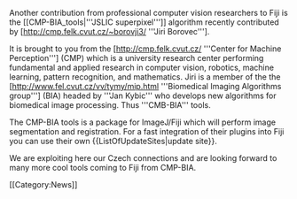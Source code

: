 Another contribution from professional computer vision researchers to Fiji is the [[CMP-BIA_tools|'''JSLIC superpixel''']] algorithm recently contributed by [http://cmp.felk.cvut.cz/~borovji3/ '''Jiri Borovec'''].

It is brought to you from the [http://cmp.felk.cvut.cz/ '''Center for Machine Perception'''] (CMP) which is a university research center performing fundamental and applied research in computer vision, robotics, machine learning, pattern recognition, and mathematics. Jiri is a member of the the [http://www.fel.cvut.cz/vv/tymy/mip.html '''Biomedical Imaging Algorithms group'''] (BIA) headed by '''Jan Kybic''' who develops new algorithms for biomedical image processing. Thus '''CMB-BIA''' tools. 

The CMP-BIA tools is a package for ImageJ/Fiji which will perform image segmentation and registration. For a fast integration of their plugins into Fiji you can use their own {{ListOfUpdateSites|update site}}.

We are exploiting here our Czech connections and are looking forward to many more cool tools coming to Fiji from CMP-BIA.

[[Category:News]]
